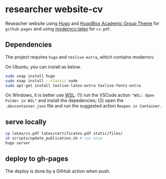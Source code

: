 # researcher website-cv

Reseacher website using [Hugo](https://gohugo.io/documentation/) and [HugoBlox Academic Group Theme](https://github.com/HugoBlox/theme-research-group) for `github-pages` and using [moderncv-latex](https://github.com/moderncv/moderncv) for `cv.pdf`.

## Dependencies

The project requires `hugo` and `texlive-extra`, which contains moderncv.

On Ubuntu, you can install as below.

  ```bash
  sudo snap install hugo
  sudo snap install --classic node
  sudo apt-get install texlive-latex-extra texlive-fonts-extra
  ```

On Windows, it is better use [WSL](https://learn.microsoft.com/en-us/windows/wsl/): (1) run the VSCode action `"WSL: Open Folder in WSL"` and install the depedencies; (2) open the `.devcontainer.json` file and run the suggested action `Reopen in Container`.

## serve locally

  ```bash
  cp latex/cv.pdf latex/certificates.pdf static/files/
  sh scripts/update_publication.sh # run once
  hugo server
  ```

## deploy to gh-pages

The deploy is done by a GitHub action when push.
